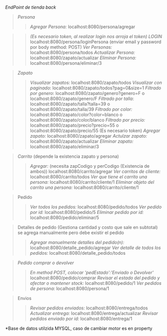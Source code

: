 

*EndPoint de tienda back*

>*Persona*
>>*Agregar Persona:* localhost:8080/persona/agregar

>>*(Es necesario token, al realizar login nos arroja el token)*
>>*LOGIN* localhost:8080/persona/loginPersona (enviar email y password por body method: POST)
>>*Ver Personas:* localhost:8080/persona/todos
>>*Actualizar Persona:* localhost:8080/zapato/actualizar
>>*Eliminar Persona:* localhost:8080/persona/eliminar/3

>*Zapato*
>>*Visualizar zapatos:* localhost:8080/zapato/todos
>>*Visualizar con paginado*: localhost:8080/zapato/todos?pag=0&size=1
>>*Filtrado por genero*: localhost:8080/zapato/genero?genero=F  o   localhost:8080/zapato/genero/F
>>*Filtrado por talla*: localhost:8080/zapato/talla?talla=39  o   localhost:8080/zapato/talla/39
>>*Filtrado por color:* localhost:8080/zapato/color?color=blanco  o   localhost:8080/zapato/color/blanco
>>*Filtrado por precio:* localhost:8080/zapato/precio?precio=55  o   localhost:8080/zapato/precio/55
>>(Es necesario token)
>>*Agregar zapato:* localhost:8080/zapato/agregar
>>*Actulzar zapato:* localhost:8080/zapato/actualizar
>>*Eliminar zapato:* localhost:8080/zapato/eliminar/3

>*Carrito* (depende la existencia zapato y persona)
>>*Agregar:* (necesita zapCodigo y perCodigo (Existencia de ambos)) localhost:8080/carrito/agregar 
>>*Ver carritos de cliente:* localhost:8080/carrito/todos
>>*Ver que tiene el carrito una persona:* localhost:8080/carrito/cliente/1
>>*Eliminar objeto del carrito una persona:* localhost:8080/carrito/cliente/1

>Pedido
>>*Ver todos los pedidos:* localhost:8080/pedido/todos
>>*Ver pedido por id:* localhost:8080/pedido/5
>>*Eliminar pedido por id:* localhost:8080/pedido/eliminar/5

>Detalles de pedido (Gestiona cantidad y costo que sale en subtotal) se agrega manualmente pero debe existir el pedido
>>*Agregar manuelmente detalles del pedido(n):* localhost:8080/detalle_pedido/agregar
>>*Ver detalle de todos los pedidos:* localhost:8080/detalle_pedido/todos 

>*Pedido comprar o devolver*
>>*En method POST, colocar 'pedEstado':'Enviado o Devolver'* localhost:8080/pedido/comprar
>>*Revisar el estado del pedido y afectar o mantener stock:* localhost:8080/pedido/1
>>*Ver pedidos de persona:* localhost:8080/persona/1

>Envios
>>*Revisar pedidos enviados:* localhost:8080/entrega/todos
>>*Actualizar entrega:* localhost:8080/entrega/actualizar
>>*Revisar pedidos enviado por id:* localhost:8080/entrega/1


*Base de datos utilzida MYSQL, caso de cambiar motor es en property
